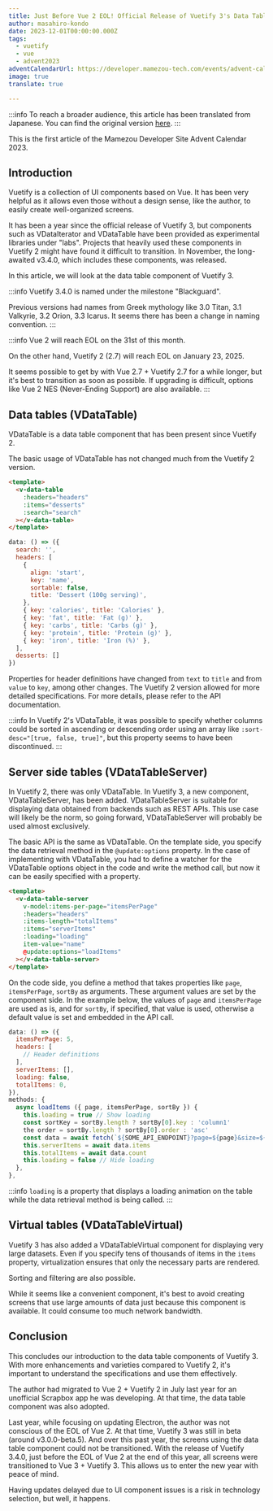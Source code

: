 ```yaml
---
title: Just Before Vue 2 EOL! Official Release of Vuetify 3's Data Table Component
author: masahiro-kondo
date: 2023-12-01T00:00:00.000Z
tags:
  - vuetify
  - vue
  - advent2023
adventCalendarUrl: https://developer.mamezou-tech.com/events/advent-calendar/2023/
image: true
translate: true

---
```


:::info
To reach a broader audience, this article has been translated from Japanese.
You can find the original version [here](https://developer.mamezou-tech.com/blogs/2023/12/01/vuetify3-datatable/).
:::



This is the first article of the Mamezou Developer Site Advent Calendar 2023.

## Introduction
Vuetify is a collection of UI components based on Vue. It has been very helpful as it allows even those without a design sense, like the author, to easily create well-organized screens.

It has been a year since the official release of Vuetify 3, but components such as VDataIterator and VDataTable have been provided as experimental libraries under "labs". Projects that heavily used these components in Vuetify 2 might have found it difficult to transition. In November, the long-awaited v3.4.0, which includes these components, was released.

In this article, we will look at the data table component of Vuetify 3.

:::info
Vuetify 3.4.0 is named under the milestone "Blackguard".

Previous versions had names from Greek mythology like 3.0 Titan, 3.1 Valkyrie, 3.2 Orion, 3.3 Icarus. It seems there has been a change in naming convention.
:::

:::info
Vue 2 will reach EOL on the 31st of this month.

On the other hand, Vuetify 2 (2.7) will reach EOL on January 23, 2025.

It seems possible to get by with Vue 2.7 + Vuetify 2.7 for a while longer, but it's best to transition as soon as possible. If upgrading is difficult, options like Vue 2 NES (Never-Ending Support) are also available.
:::

## Data tables (VDataTable)

VDataTable is a data table component that has been present since Vuetify 2.

The basic usage of VDataTable has not changed much from the Vuetify 2 version.

```html
<template>
  <v-data-table
    :headers="headers"
    :items="desserts"
    :search="search"
  ></v-data-table>
</template>
```

```javascript
data: () => ({
  search: '',
  headers: [
    {
      align: 'start',
      key: 'name',
      sortable: false,
      title: 'Dessert (100g serving)',
    },
    { key: 'calories', title: 'Calories' },
    { key: 'fat', title: 'Fat (g)' },
    { key: 'carbs', title: 'Carbs (g)' },
    { key: 'protein', title: 'Protein (g)' },
    { key: 'iron', title: 'Iron (%)' },
  ],
  desserts: []
})
```

Properties for header definitions have changed from `text` to `title` and from `value` to `key`, among other changes. The Vuetify 2 version allowed for more detailed specifications. For more details, please refer to the API documentation.

:::info
In Vuetify 2's VDataTable, it was possible to specify whether columns could be sorted in ascending or descending order using an array like `:sort-desc="[true, false, true]"`, but this property seems to have been discontinued.
:::

## Server side tables (VDataTableServer)

In Vuetify 2, there was only VDataTable. In Vuetify 3, a new component, VDataTableServer, has been added. VDataTableServer is suitable for displaying data obtained from backends such as REST APIs. This use case will likely be the norm, so going forward, VDataTableServer will probably be used almost exclusively.

The basic API is the same as VDataTable. On the template side, you specify the data retrieval method in the `@update:options` property. In the case of implementing with VDataTable, you had to define a watcher for the VDataTable options object in the code and write the method call, but now it can be easily specified with a property.

```html
<template>
  <v-data-table-server
    v-model:items-per-page="itemsPerPage"
    :headers="headers"
    :items-length="totalItems"
    :items="serverItems"
    :loading="loading"
    item-value="name"
    @update:options="loadItems"
  ></v-data-table-server>
</template>
```

On the code side, you define a method that takes properties like `page`, `itemsPerPage`, `sortBy` as arguments. These argument values are set by the component side. In the example below, the values of `page` and `itemsPerPage` are used as is, and for `sortBy`, if specified, that value is used, otherwise a default value is set and embedded in the API call.

```javascript
data: () => ({
  itemsPerPage: 5,
  headers: [
    // Header definitions
  ],
  serverItems: [],
  loading: false,
  totalItems: 0,
}),
methods: {
  async loadItems ({ page, itemsPerPage, sortBy }) {
    this.loading = true // Show loading
    const sortKey = sortBy.length ? sortBy[0].key : 'column1'
    the order = sortBy.length ? sortBy[0].order : 'asc'
    const data = await fetch(`${SOME_API_ENDPOINT}?page=${page}&size=${itemsPerPage}&sortby=${sortKey}&order=${order}`)
    this.serverItems = await data.items
    this.totalItems = await data.count
    this.loading = false // Hide loading
  },
},
```

:::info
`loading` is a property that displays a loading animation on the table while the data retrieval method is being called.
:::

## Virtual tables (VDataTableVirtual)

Vuetify 3 has also added a VDataTableVirtual component for displaying very large datasets. Even if you specify tens of thousands of items in the `items` property, virtualization ensures that only the necessary parts are rendered.

Sorting and filtering are also possible.

While it seems like a convenient component, it's best to avoid creating screens that use large amounts of data just because this component is available. It could consume too much network bandwidth.

## Conclusion
This concludes our introduction to the data table components of Vuetify 3. With more enhancements and varieties compared to Vuetify 2, it's important to understand the specifications and use them effectively.

The author had migrated to Vue 2 + Vuetify 2 in July last year for an unofficial Scrapbox app he was developing. At that time, the data table component was also adopted.

Last year, while focusing on updating Electron, the author was not conscious of the EOL of Vue 2. At that time, Vuetify 3 was still in beta (around v3.0.0-beta.5). And over this past year, the screens using the data table component could not be transitioned. With the release of Vuetify 3.4.0, just before the EOL of Vue 2 at the end of this year, all screens were transitioned to Vue 3 + Vuetify 3. This allows us to enter the new year with peace of mind.

Having updates delayed due to UI component issues is a risk in technology selection, but well, it happens.
